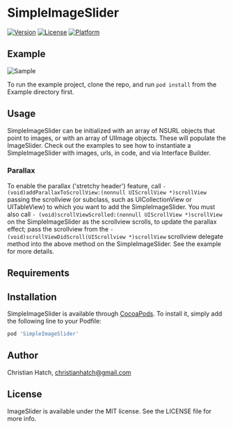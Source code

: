 # SimpleImageSlider

[![Version](https://img.shields.io/cocoapods/v/SimpleImageSlider.svg?style=flat)](http://cocoapods.org/pods/SimpleImageSlider)
[![License](https://img.shields.io/cocoapods/l/SimpleImageSlider.svg?style=flat)](http://cocoapods.org/pods/SimpleImageSlider)
[![Platform](https://img.shields.io/cocoapods/p/SimpleImageSlider.svg?style=flat)](http://cocoapods.org/pods/SimpleImageSlider)

## Example
![Sample](https://github.com/christianhatch/SimpleImageSlider/blob/main/sample.gif)

To run the example project, clone the repo, and run `pod install` from the Example directory first.

## Usage
SimpleImageSlider can be initialized with an array of NSURL objects that point to images, or with an array of UIImage objects. These will populate the ImageSlider. Check out the examples to see how to instantiate a SimpleImageSlider with images, urls, in code, and via Interface Builder.

### Parallax
To enable the parallax ('stretchy header') feature, call 
`- (void)addParallaxToScrollView:(nonnull UIScrollView *)scrollView` 
passing the scrollview (or subclass, such as UICollectionView or UITableView) to which you want to add the SimpleImageSlider. 
You must also call 
`- (void)scrollViewScrolled:(nonnull UIScrollView *)scrollView` 
on the SimpleImageSlider as the scrollview scrolls, to update the parallax effect; pass the scrollview from the
`- (void)scrollViewDidScroll(UIScrollview *)scrollView`
scrollview delegate method into the above method on the SimpleImageSlider. See the example for more details. 

## Requirements

## Installation

SimpleImageSlider is available through [CocoaPods](http://cocoapods.org). To install
it, simply add the following line to your Podfile:

```ruby
pod 'SimpleImageSlider'
```

## Author

Christian Hatch, christianhatch@gmail.com

## License

ImageSlider is available under the MIT license. See the LICENSE file for more info.
